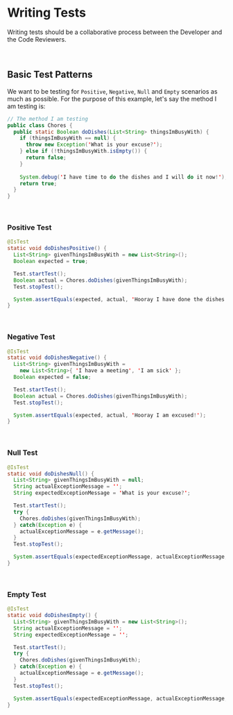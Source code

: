 # Writing Tests

Writing tests should be a collaborative process between the Developer and the Code Reviewers.

<br>

## Basic Test Patterns
We want to be testing for `Positive`, `Negative`, `Null` and `Empty` scenarios as much as possible.
For the purpose of this example, let's say the method I am testing is:
```java
// The method I am testing
public class Chores {
  public static Boolean doDishes(List<String> thingsImBusyWith) {
    if (thingsImBusyWith == null) {
      throw new Exception('What is your excuse?');
    } else if (!thingsImBusyWith.isEmpty()) {
      return false;
    }
    
    System.debug('I have time to do the dishes and I will do it now!');
    return true;
  }
}
```

<br>

### Positive Test
```java
@IsTest
static void doDishesPositive() {
  List<String> givenThingsImBusyWith = new List<String>();
  Boolean expected = true;

  Test.startTest();
  Boolean actual = Chores.doDishes(givenThingsImBusyWith);
  Test.stopTest();

  System.assertEquals(expected, actual, 'Hooray I have done the dishes!');
}
```

<br>

### Negative Test
```java
@IsTest
static void doDishesNegative() {
  List<String> givenThingsImBusyWith = 
    new List<String>{ 'I have a meeting', 'I am sick' };
  Boolean expected = false;

  Test.startTest();
  Boolean actual = Chores.doDishes(givenThingsImBusyWith);
  Test.stopTest();

  System.assertEquals(expected, actual, 'Hooray I am excused!');
}
```

<br>

### Null Test
```java
@IsTest
static void doDishesNull() {
  List<String> givenThingsImBusyWith = null;
  String actualExceptionMessage = '';
  String expectedExceptionMessage = 'What is your excuse?';

  Test.startTest();
  try {
    Chores.doDishes(givenThingsImBusyWith);
  } catch(Exception e) {
    actualExceptionMessage = e.getMessage();
  }
  Test.stopTest();

  System.assertEquals(expectedExceptionMessage, actualExceptionMessage, 'You have no excuse not to do the dishes!');
}
```

<br>

### Empty Test
```java
@IsTest
static void doDishesEmpty() {
  List<String> givenThingsImBusyWith = new List<String>();
  String actualExceptionMessage = '';
  String expectedExceptionMessage = '';

  Test.startTest();
  try {
    Chores.doDishes(givenThingsImBusyWith);
  } catch(Exception e) {
    actualExceptionMessage = e.getMessage();
  }
  Test.stopTest();

  System.assertEquals(expectedExceptionMessage, actualExceptionMessage, 'I have nothing to do, so might as well do the dishes!');
}
```